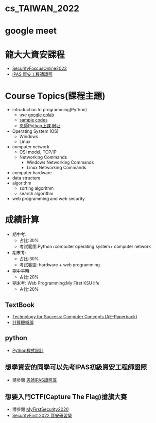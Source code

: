 # cs_TAIWAN_2022 
 
# google meet 

# 龍大大資安課程
- [SecurityFoscusOnline2023](https://github.com/MyFirstSecurity2020/SecurityFoscusOnline2023)
- [IPAS 資安工程師證照](./IPAS.md)
 
# Course Topics(課程主題)
- Intruduction to programming(Python)
  - use [google colab](https://colab.research.google.com/) 
  - [sample codes](https://github.com/MyDearGreatTeacher/ComputerScience2022/blob/main/Python_code.md)
  - [恩師Python上課 網址](https://github.com/MyDearGreatTeacher/python2022) 
- Operating System (OS)
  - Windows 
  - Linux
- computer network
  - OSI model, TCP/IP  
  - Networking Commands 
    - Windows Networking Commands 
    - Linux Networking Commands 
- computer hardware
- data structure
- algorithm
  - sorting algorithm  
  - search algorithm
- web programming and web security 

# 成績計算
- 期中考:
  - 占比:30%
  - 考試範圍:Python+computer  operating system+ computer network
- 期末考:
  - 占比:30%
  - 考試範圍: hardware + web programming 
- 期中平時:
  - 占比:20%
- 期末考: Web Programming:My First KSU life
  - 占比:20%
## TextBook
- [Technology for Success: Computer Concepts (AE-Paperback)](https://www.tenlong.com.tw/products/9789814888035?list_name=srh)
- [計算機概論](https://www.tenlong.com.tw/products/9789579282666?list_name=srh)

## python
- [Python程式設計](https://github.com/MyDearGreatTeacher/python2022)

## 想學資安的同學可以先考IPAS初級資安工程師證照
- 請參閱 [恩師IPAS證照班](https://github.com/MyDearGreatTeacher/IPAS2022)

## 想要入門CTF(Capture The Flag)搶旗大賽
- 請參閱 [MyFirstSecurity2020](https://github.com/MyFirstSecurity2020?tab=repositories)
- [SecurityFirst 2022 資安研習營](https://github.com/MyFirstSecurity2020/SecurityFirst2022)
